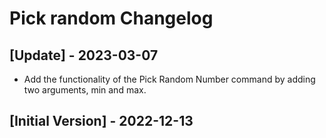 # Pick random Changelog

## [Update] - 2023-03-07

- Add the functionality of the Pick Random Number command by adding two arguments, min and max.

## [Initial Version] - 2022-12-13